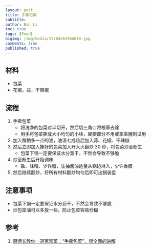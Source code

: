 ```yaml
---
layout: post
title: 手撕包菜
subtitle:
author: Bin Li
toc: true
tags: [Food]
bigimg: /img/media/15704263964610.jpg
comments: true
published: true
---
```



## 材料
* 包菜
* 花椒，蒜，干辣椒

## 流程
1. 手撕包菜
    * 将洗净的包菜对半切开，然后切三角口将根蒂去除
    * 用手将包菜撕成大小均匀的小块，硬梗部分不用或拿来腌制试用
2. 加入稍稍多一点的油，油温七成热后加入蒜、花椒、干辣椒
3. 然后立即加入撕好的包菜加入开大火翻炒 30 秒，将包菜炒至断生
    * 包菜下锅一定要保证水分沥干，不然会导致不够脆
4. 炒至断生后开始调味
    * 盐、味精、少许糖，生抽酱油适量从锅边淋入，少许香醋
5. 然后继续翻炒，将所有材料翻炒均匀后即可出锅装盘

## 注意事项
* 包菜下锅一定要保证水分沥干，不然会导致不够脆
* 炒包菜油可以多放一些，防止包菜容易炒糊

## 参考
1. [厨师长教你一道家常菜：“手撕包菜”，很全面的讲解](https://www.youtube.com/watch?v=WJixf4fL0BY)
